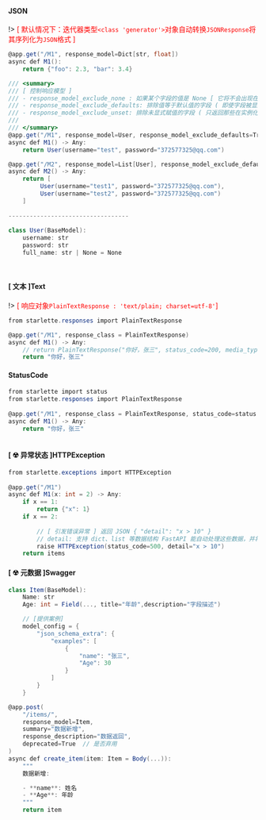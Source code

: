 <br/>

<!-- tabs:start -->

#### **JSON**

!> <span style='color:red'>[ 默认情况下：迭代器类型`<class 'generator'>`对象自动转换`JSONResponse`将其序列化为`JSON`格式 ]</span>

```csharp
@app.get("/M1", response_model=Dict[str, float])
async def M1():
    return {"foo": 2.3, "bar": 3.4}


```



```csharp
/// <summary>
/// [ 控制响应模型 ] 
/// - response_model_exclude_none : 如果某个字段的值是 None [ 它将不会出现在返回结果中 ]
/// - response_model_exclude_defaults: 排除值等于默认值的字段 ( 即使字段被显式赋值, 但如果其值等于默认值,也会被排除 )
/// - response_model_exclude_unset: 排除未显式赋值的字段 ( 只返回那些在实例化模型时被显式赋值的字段 )
/// 
/// </summary>
@app.get("/M1", response_model=User, response_model_exclude_defaults=True)
async def M1() -> Any:
	return User(username="test", password="372577325@qq.com")

@app.get("/M2", response_model=List[User], response_model_exclude_defaults=True)
async def M2() -> Any:
	return [
         User(username="test1", password="372577325@qq.com"),
         User(username="test2", password="372577325@qq.com")
    ]
        
----------------------------------
    
class User(BaseModel):
	username: str
	password: str
	full_name: str | None = None
        
        
```



#### **[ 文本 ]Text**

!> <span style='color:red'>[ 响应对象`PlainTextResponse : 'text/plain; charset=utf-8'`]</span>

```csharp
from starlette.responses import PlainTextResponse

@app.get("/M1", response_class = PlainTextResponse)
async def M1() -> Any:
	// return PlainTextResponse("你好，张三", status_code=200, media_type = "text/plain; charset=utf-8")
	return "你好，张三"


```



#### **StatusCode**

```csharp
from starlette import status
from starlette.responses import PlainTextResponse
    
@app.get("/M1", response_class = PlainTextResponse, status_code=status.HTTP_200_OK)
async def M1() -> Any:
	return "你好，张三"
        

```



#### **[ ☢ 异常状态 ]HTTPException**

```csharp
from starlette.exceptions import HTTPException
    
@app.get("/M1")
async def M1(x: int = 2) -> Any:
	if x == 1:
		return {"x": 1}
	if x == 2:
		
        // [ 引发错误异常 ] 返回 JSON { "detail": "x > 10" }
        // detail: 支持 dict、list 等数据结构 FastAPI 能自动处理这些数据，并将之转换为 JSON
        raise HTTPException(status_code=500, detail="x > 10")
	return items


```



#### **[ ☢ 元数据 ]Swagger**

```cs
class Item(BaseModel):
	Name: str
	Age: int = Field(..., title="年龄",description="字段描述")

	// [提供案例]
	model_config = {
		"json_schema_extra": {
			"examples": [
				{
					"name": "张三",
					"Age": 30
				}
			]
		}
	}

@app.post(
	"/items/",
	response_model=Item,
	summary="数据新增",
	response_description="数据返回",
    deprecated=True  // 是否弃用
)
async def create_item(item: Item = Body(...)):
	"""
	数据新增:

	- **name**: 姓名
	- **Age**: 年龄
	"""
	return item

        
```



<!-- tabs:end -->
